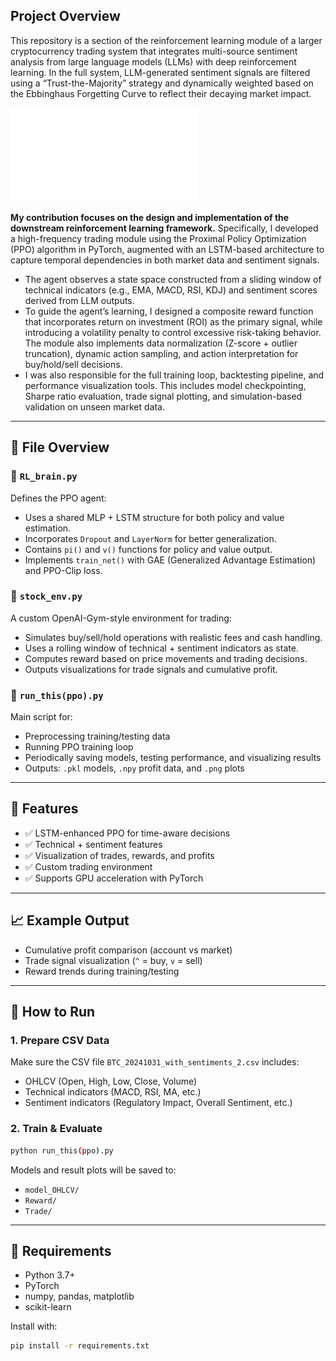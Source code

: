 ## Project Overview
This repository is a section of the reinforcement learning module of a larger cryptocurrency trading system that integrates multi-source sentiment analysis from large language models (LLMs) with deep reinforcement learning. In the full system, LLM-generated sentiment signals are filtered using a “Trust-the-Majority” strategy and dynamically weighted based on the Ebbinghaus Forgetting Curve to reflect their decaying market impact.

![System Framework](images/FrameWork.pdf)

**My contribution focuses on the design and implementation of the downstream reinforcement learning framework.** Specifically, I developed a high-frequency trading module using the Proximal Policy Optimization (PPO) algorithm in PyTorch, augmented with an LSTM-based architecture to capture temporal dependencies in both market data and sentiment signals. 
- The agent observes a state space constructed from a sliding window of technical indicators (e.g., EMA, MACD, RSI, KDJ) and sentiment scores derived from LLM outputs.
- To guide the agent’s learning, I designed a composite reward function that incorporates return on investment (ROI) as the primary signal, while introducing a volatility penalty to control excessive risk-taking behavior. The module also implements data normalization (Z-score + outlier truncation), dynamic action sampling, and action interpretation for buy/hold/sell decisions.
- I was also responsible for the full training loop, backtesting pipeline, and performance visualization tools. This includes model checkpointing, Sharpe ratio evaluation, trade signal plotting, and simulation-based validation on unseen market data.

---

## 📂 File Overview

### 🧠 `RL_brain.py`
Defines the PPO agent:
- Uses a shared MLP + LSTM structure for both policy and value estimation.
- Incorporates `Dropout` and `LayerNorm` for better generalization.
- Contains `pi()` and `v()` functions for policy and value output.
- Implements `train_net()` with GAE (Generalized Advantage Estimation) and PPO-Clip loss.

### 🧪 `stock_env.py`
A custom OpenAI-Gym-style environment for trading:
- Simulates buy/sell/hold operations with realistic fees and cash handling.
- Uses a rolling window of technical + sentiment indicators as state.
- Computes reward based on price movements and trading decisions.
- Outputs visualizations for trade signals and cumulative profit.

### 🏃 `run_this(ppo).py`
Main script for:
- Preprocessing training/testing data
- Running PPO training loop
- Periodically saving models, testing performance, and visualizing results
- Outputs: `.pkl` models, `.npy` profit data, and `.png` plots

---

## 🎯 Features

- ✅ LSTM-enhanced PPO for time-aware decisions
- ✅ Technical + sentiment features
- ✅ Visualization of trades, rewards, and profits
- ✅ Custom trading environment
- ✅ Supports GPU acceleration with PyTorch

---

## 📈 Example Output

- Cumulative profit comparison (account vs market)
- Trade signal visualization (`^` = buy, `v` = sell)
- Reward trends during training/testing

---

## 🧰 How to Run

### 1. Prepare CSV Data
Make sure the CSV file `BTC_20241031_with_sentiments_2.csv` includes:
- OHLCV (Open, High, Low, Close, Volume)
- Technical indicators (MACD, RSI, MA, etc.)
- Sentiment indicators (Regulatory Impact, Overall Sentiment, etc.)

### 2. Train & Evaluate
```bash
python run_this(ppo).py
```

Models and result plots will be saved to:
- `model_OHLCV/`
- `Reward/`
- `Trade/`

---

## 📌 Requirements

- Python 3.7+
- PyTorch
- numpy, pandas, matplotlib
- scikit-learn

Install with:
```bash
pip install -r requirements.txt
```

